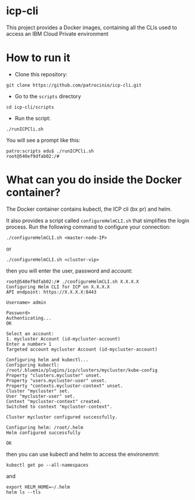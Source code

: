 # icp-cli

This project provides a Docker images, containing all the CLIs used to access an IBM Cloud Private environment

# How to run it

- Clone this repository:

```
git clone https://github.com/patrocinio/icp-cli.git
```

- Go to the `scripts` directory

```
cd icp-cli/scripts
```

- Run the script:

```
./runICPCli.sh
```

You will see a prompt like this:

```
patro:scripts edu$ ./runICPCli.sh
root@540ef9dfab02:/#
```

# What can you do inside the Docker container?

The Docker container contains kubectl, the ICP cli (bx pr) and helm.

It also provides a script called `configureHelmCLI.sh` that simplifies the login process. Run the following command to configure your connection:

```
./configureHelmCLI.sh <master-node-IP> 
```
or

```
./configureHelmCLI.sh <cluster-vip>
```

then you will enter the user, password and account:

```
root@540ef9dfab02:/# ./configureHelmCLI.sh X.X.X.X
Configuring Helm CLI for ICP on X.X.X.X
API endpoint: https://X.X.X.X:8443

Username> admin

Password>
Authenticating...
OK

Select an account:
1. mycluster Account (id-mycluster-account)
Enter a number> 1
Targeted account mycluster Account (id-mycluster-account)

Configuring helm and kubectl...
Configuring kubectl: /root/.bluemix/plugins/icp/clusters/mycluster/kube-config
Property "clusters.mycluster" unset.
Property "users.mycluster-user" unset.
Property "contexts.mycluster-context" unset.
Cluster "mycluster" set.
User "mycluster-user" set.
Context "mycluster-context" created.
Switched to context "mycluster-context".

Cluster mycluster configured successfully.

Configuring helm: /root/.helm
Helm configured successfully

OK
```

then you can use kubectl and helm to access the environemnt:

```
kubectl get po --all-namespaces
```

and

```
export HELM_HOME=~/.helm
helm ls --tls
```

